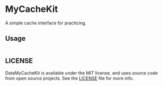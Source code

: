 # MyCacheKit

A simple cache interface for practicing.

## Usage

```swift

```

## LICENSE

DataMyCacheKit is available under the MIT license, and uses source code from open source projects. See the [LICENSE](https://github.com/osyuu/MyCacheKit/blob/main/LICENSE) file for more info.

